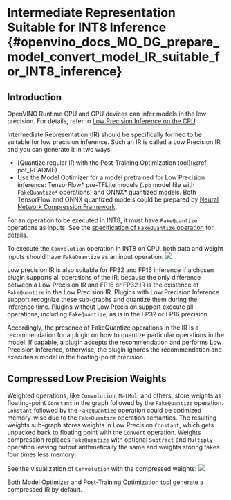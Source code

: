 # Intermediate Representation Suitable for INT8 Inference {#openvino_docs_MO_DG_prepare_model_convert_model_IR_suitable_for_INT8_inference}

## Introduction

OpenVINO Runtime CPU and GPU devices can infer models in the low precision. 
For details, refer to [Low Precision Inference on the CPU](../../../OV_Runtime_UG/Int8Inference.md).

Intermediate Representation (IR) should be specifically formed to be suitable for low precision inference. 
Such an IR is called a Low Precision IR and you can generate it in two ways:
- [Quantize regular IR with the Post-Training Optimization tool](@ref pot_README)
- Use the Model Optimizer for a model pretrained for Low Precision inference: TensorFlow\* pre-TFLite models (`.pb` model file with `FakeQuantize*` operations) and ONNX\* quantized models.
Both TensorFlow and ONNX quantized models could be prepared by [Neural Network Compression Framework](https://github.com/openvinotoolkit/nncf/blob/develop/README.md).

For an operation to be executed in INT8, it must have `FakeQuantize` operations as inputs.
See the [specification of `FakeQuantize` operation](../../../ops/quantization/FakeQuantize_1.md) for details. 

To execute the `Convolution` operation in INT8 on CPU, both data and weight inputs should have `FakeQuantize` as an input operation:
![](../../img/expanded_int8_Convolution_weights.png)

Low precision IR is also suitable for FP32 and FP16 inference if a chosen plugin supports all operations of the IR, because the only difference between a Low Precision IR and FP16 or FP32 IR is the existence of `FakeQuantize` in the Low Precision IR. 
Plugins with Low Precision Inference support recognize these sub-graphs and quantize them during the inference time. 
Plugins without Low Precision support execute all operations, including `FakeQuantize`, as is in the FP32 or FP16 precision.   

Accordingly, the presence of FakeQuantize operations in the IR is a recommendation for a plugin on how to quantize particular operations in the model. 
If capable, a plugin accepts the recommendation and performs Low Precision Inference, otherwise, the plugin ignores the recommendation and executes a model in the floating-point precision. 

## Compressed Low Precision Weights

Weighted operations, like `Convolution`, `MatMul`, and others, store weights as floating-point `Constant` in the graph followed by the `FakeQuantize` operation. 
`Constant` followed by the `FakeQuantize` operation could be optimized memory-wise due to the `FakeQuantize` operation semantics. 
The resulting weights sub-graph stores weights in Low Precision `Constant`, which gets unpacked back to floating point with the `Convert` operation. 
Weights compression replaces `FakeQuantize` with optional `Subtract` and `Multiply` operation leaving output arithmetically the same and weights storing takes four times less memory.

See the visualization of `Convolution` with the compressed weights:
![](../../img/compressed_int8_Convolution_weights.png)

Both Model Optimizer and Post-Training Optimization tool generate a compressed IR by default.
